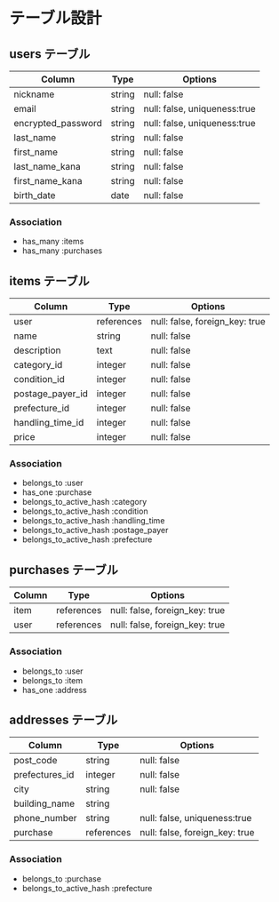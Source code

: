 # テーブル設計

## users テーブル
| Column             | Type    | Options                      |
| ------------------ | ------- | ---------------------------- |
| nickname           | string  | null: false                  |
| email              | string  | null: false, uniqueness:true |
| encrypted_password | string  | null: false, uniqueness:true |
| last_name          | string  | null: false                  |
| first_name         | string  | null: false                  |
| last_name_kana     | string  | null: false                  |
| first_name_kana    | string  | null: false                  |
| birth_date         | date    | null: false                  |

### Association

- has_many :items
- has_many :purchases


## items テーブル
| Column           | Type       | Options                        |
| ---------------- | ---------- | ------------------------------ |
| user             | references | null: false, foreign_key: true |
| name             | string     | null: false                    |
| description      | text       | null: false                    |
| category_id      | integer    | null: false                    |
| condition_id     | integer    | null: false                    |
| postage_payer_id | integer    | null: false                    |
| prefecture_id    | integer    | null: false                    |
| handling_time_id | integer    | null: false                    |
| price            | integer    | null: false                    |

### Association
- belongs_to :user
- has_one :purchase
- belongs_to_active_hash :category
- belongs_to_active_hash :condition
- belongs_to_active_hash :handling_time
- belongs_to_active_hash :postage_payer
- belongs_to_active_hash :prefecture

## purchases テーブル
| Column           | Type       | Options                        |
| ---------------- | ---------- | ------------------------------ |
| item             | references | null: false, foreign_key: true |
| user             | references | null: false, foreign_key: true |

### Association
- belongs_to :user
- belongs_to :item
- has_one :address


## addresses テーブル
| Column           | Type       | Options                        |
| ---------------- | ---------- | ------------------------------ |
| post_code        | string     | null: false                    | 
| prefectures_id   | integer    | null: false                    |
| city             | string     | null: false                    |
| building_name    | string     |                                |
| phone_number     | string     | null: false, uniqueness:true   |
| purchase         | references | null: false, foreign_key: true |

### Association
- belongs_to :purchase
- belongs_to_active_hash :prefecture